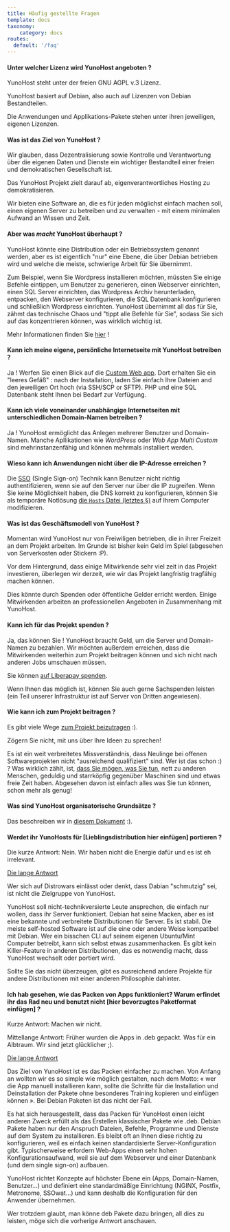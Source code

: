 ```yaml
---
title: Häufig gestellte Fragen
template: docs
taxonomy:
    category: docs
routes:
  default: '/faq'
---
```


#### Unter welcher Lizenz wird YunoHost angeboten ?

YunoHost steht unter der freien GNU AGPL v.3 Lizenz.

YunoHost basiert auf Debian, also auch auf Lizenzen von Debian Bestandteilen.

Die Anwendungen und Applikations-Pakete stehen unter ihren jeweiligen, eigenen Lizenzen.

#### Was ist das Ziel von YunoHost ?

Wir glauben, dass Dezentralisierung sowie Kontrolle und Verantwortung über die eigenen Daten und Dienste ein wichtiger Bestandteil einer freien und demokratischen Gesellschaft ist.

Das YunoHost Projekt zielt darauf ab, eigenverantwortliches Hosting zu demokratisieren.

Wir bieten eine Software an, die es für jeden möglichst einfach machen soll, einen eigenen Server zu betreiben und zu verwalten - mit einem minimalen Aufwand an Wissen und Zeit.

#### Aber was *macht* YunoHost überhaupt ?

YunoHost könnte eine Distribution oder ein Betriebssystem genannt werden, aber es ist eigentlich "nur" eine Ebene, die über Debian betrieben wird und welche die meiste, schwierige Arbeit für Sie übernimmt.

Zum Beispiel, wenn Sie Wordpress installieren möchten, müssten Sie einige Befehle eintippen, um Benutzer zu generieren, einen Webserver einrichten, einen SQL Server einrichten, das Wordpress Archiv herunterladen, entpacken, den Webserver konfigurieren, die SQL Datenbank konfigurieren und schließlich Wordpress einrichten. YunoHost übernimmt all das für Sie, zähmt das technische Chaos und "tippt alle Befehle für Sie", sodass Sie sich auf das konzentrieren können, was wirklich wichtig ist.

Mehr Informationen finden Sie [hier](/whatsyunohost) !

#### Kann ich meine eigene, persönliche Internetseite mit YunoHost betreiben ?

Ja ! Werfen Sie einen Blick auf die [Custom Web app](https://github.com/YunoHost-Apps/my_webapp_ynh).
Dort erhalten Sie ein "leeres Gefäß" : nach der Installation, laden Sie einfach Ihre Dateien and den jeweiligen Ort hoch (via SSH/SCP or SFTP). PHP und eine SQL Datenbank steht Ihnen bei Bedarf zur Verfügung.

#### Kann ich viele voneinander unabhängige Internetseiten mit unterschiedlichen Domain-Namen betreiben ?

Ja ! YunoHost ermöglicht das Anlegen mehrerer Benutzer und Domain-Namen. Manche Apllikationen wie *WordPress* oder *Web App Multi Custom* sind mehrinstanzenfähig und können mehrmals installiert werden.

#### Wieso kann ich Anwendungen nicht über die IP-Adresse erreichen ?

Die [SSO](https://github.com/Kloadut/SSOwat/) (Single Sign-on) Technik kann Benutzer nicht richtig authentifizieren, wenn sie auf den Server nur über die IP zugreifen. Wenn Sie keine Möglichkeit haben, die DNS korrekt zu konfigurieren, können Sie als temporäre Notlösung [die `Hosts` Datei (letztes §)](/dns_local_network) auf Ihrem Computer modifizieren.

#### Was ist das Geschäftsmodell von YunoHost ?

Momentan wird YunoHost nur von Freiwiligen betrieben, die in ihrer Freizeit an dem Projekt arbeiten. Im Grunde ist bisher kein Geld im Spiel (abgesehen von Serverkosten oder Stickern :P).

Vor dem Hintergrund, dass einige Mitwirkende sehr viel zeit in das Projekt investieren, überlegen wir derzeit, wie wir das Projekt langfristig tragfähig machen können.

Dies könnte durch Spenden oder öffentliche Gelder erricht werden. Einige Mitwirkenden arbeiten an professionellen Angeboten in Zusammenhang mit YunoHost.

#### Kann ich für das Projekt spenden ?

Ja, das können Sie ! YunoHost braucht Geld, um die Server und Domain-Namen zu bezahlen. Wir möchten außerdem erreichen, dass die Mitwirkenden weiterhin zum Projekt beitragen können und sich nicht nach anderen Jobs umschauen müssen.

Sie können [auf Liberapay spenden](https://liberapay.com/yunohost).

Wenn Ihnen das möglich ist, können Sie auch gerne Sachspenden leisten (ein Teil unserer Infrastruktur ist auf Server von Dritten angewiesen).

#### Wie kann ich zum Projekt beitragen ?

Es gibt viele Wege [zum Projekt beizutragen](/contribute) :).

Zögern Sie nicht, mit uns über Ihre Ideen zu sprechen!

Es ist ein weit verbreitetes Missverständnis, dass Neulinge bei offenen Softwareprojekten nicht "ausreichend qualifiziert" sind. Wer ist das schon :) ? Was wirklich zählt, ist, [dass Sie mögen, was Sie tun](https://www.youtube.com/watch?v=zIbR5TAz2xQ&t=113s), nett zu anderen Menschen, geduldig und starrköpfig gegenüber Maschinen sind und etwas freie Zeit haben. Abgesehen davon ist einfach alles was Sie tun können, schon mehr als genug!

#### Was sind YunoHost organisatorische Grundsätze ?

Das beschreiben wir in [diesem Dokument](/project_organization) :).

#### Werdet ihr YunoHosts für [Lieblingsdistribution hier einfügen] portieren ?

Die kurze Antwort: Nein. Wir haben nicht die Energie dafür und es ist eh irrelevant.

<a data-toggle="collapse" data-target="#willyouportyunohost" href="#">Die lange Antwort</a>
<div id="willyouportyunohost" class="collapse">
<p>Wer sich auf Distrowars einlässt oder denkt, dass Dabian "schmutzig" sei, ist nicht die Zielgruppe von YunoHost.</p>

<p>YunoHost soll nicht-technikversierte Leute ansprechen, die einfach nur wollen, dass ihr Server funktioniert. Debian hat seine Macken, aber es ist eine bekannte und verbreitete Distributionen für Server. Es ist stabil. Die meiste self-hosted Software ist auf die eine oder andere Weise kompatibel mit Debian. Wer ein bisschen CLI auf seinem eigenen Ubuntu/Mint Computer betreibt, kann sich selbst etwas zusammenhacken. Es gibt kein Killer-Feature in anderen Distributionen, das es notwendig macht, dass YunoHost wechselt oder portiert wird.</p>

<p>Sollte Sie das nicht überzeugen, gibt es ausreichend andere Projekte für andere Distributionen mit einer anderen Philosophie dahinter.</p>
</div>

#### Ich hab gesehen, wie das Packen von Apps funktioniert? Warum erfindet ihr das Rad neu und benutzt nicht [hier bevorzugtes Paketformat einfügen] ?

Kurze Antwort: Machen wir nicht.

Mittellange Antwort: Früher wurden die Apps in .deb gepackt. Was für ein Albtraum. Wir sind jetzt glücklicher ;).

<a data-toggle="collapse" data-target="#whyareyoureinventingpackaging" href="#">Die lange Antwort</a>
<div id="whyareyoureinventingpackaging" class="collapse">

<p>Das Ziel von YunoHost ist es das Packen einfacher zu machen. Von Anfang an wollten wir es so simple wie möglich gestalten, nach dem Motto: « wer die App manuell installieren kann, sollte die Schritte für die Installation und Deinstallation der Pakete ohne besonderes Training kopieren und einfügen können ». Bei Debian Paketen ist das nicht der Fall.</p>

<p>Es hat sich herausgestellt, dass das Packen für YunoHost einen leicht anderen Zweck erfüllt als das Erstellen klassischer Pakete wie .deb. Debian Pakete haben nur den Anspruch Dateien, Befehle, Programme und Dienste auf dem System zu installieren. Es bleibt oft an Ihnen diese richtig zu konfigurieren, weil es einfach keinen standardisierte Server-Konfiguration gibt. Typischerweise erfordern Web-Apps einen sehr hohen Konfigurationsaufwand, weil sie auf dem Webserver und einer Datenbank (und dem single sign-on) aufbauen.</p>

<p>YunoHost richtet Konzepte auf höchster Ebene ein (Apps, Domain-Namen, Benutzer...) und definiert eine standardmäßige Einrichtung (NGINX, Postfix, Metronome, SSOwat...) und kann deshalb die Konfiguration für den Anwender übernehmen.</p>

<p>Wer trotzdem glaubt, man könne deb Pakete dazu bringen, all dies zu leisten, möge sich die vorherige Antwort anschauen.</p>
</div>
